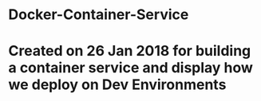 # Docker-Container-Service
# Created on 26 Jan 2018 for building a container service and display how we deploy on Dev Environments
